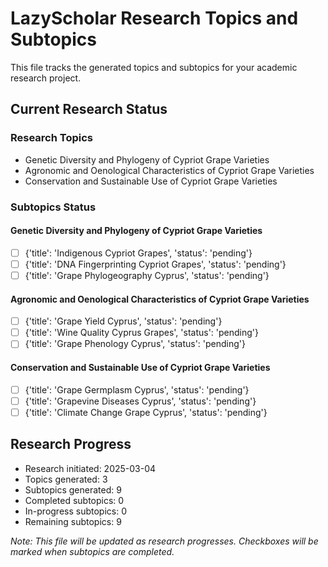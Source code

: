 # LazyScholar Research Topics and Subtopics

This file tracks the generated topics and subtopics for your academic research project.

## Current Research Status

### Research Topics
- Genetic Diversity and Phylogeny of Cypriot Grape Varieties
- Agronomic and Oenological Characteristics of Cypriot Grape Varieties
- Conservation and Sustainable Use of Cypriot Grape Varieties

### Subtopics Status

#### Genetic Diversity and Phylogeny of Cypriot Grape Varieties
- [ ] {'title': 'Indigenous Cypriot Grapes', 'status': 'pending'}
- [ ] {'title': 'DNA Fingerprinting Cypriot Grapes', 'status': 'pending'}
- [ ] {'title': 'Grape Phylogeography Cyprus', 'status': 'pending'}

#### Agronomic and Oenological Characteristics of Cypriot Grape Varieties
- [ ] {'title': 'Grape Yield Cyprus', 'status': 'pending'}
- [ ] {'title': 'Wine Quality Cyprus Grapes', 'status': 'pending'}
- [ ] {'title': 'Grape Phenology Cyprus', 'status': 'pending'}

#### Conservation and Sustainable Use of Cypriot Grape Varieties
- [ ] {'title': 'Grape Germplasm Cyprus', 'status': 'pending'}
- [ ] {'title': 'Grapevine Diseases Cyprus', 'status': 'pending'}
- [ ] {'title': 'Climate Change Grape Cyprus', 'status': 'pending'}

## Research Progress
- Research initiated: 2025-03-04
- Topics generated: 3
- Subtopics generated: 9
- Completed subtopics: 0
- In-progress subtopics: 0
- Remaining subtopics: 9

*Note: This file will be updated as research progresses. Checkboxes will be marked when subtopics are completed.*
